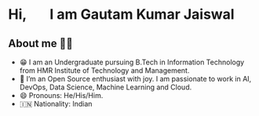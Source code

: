 # Hi,<img src="https://github.com/TheDudeThatCode/TheDudeThatCode/blob/master/Assets/Hi.gif" width="40" height="0"> I am Gautam Kumar Jaiswal


## About me 🙋‍♂️

- 😁 I am an Undergraduate pursuing B.Tech in Information Technology from HMR Institute of Technology and Management.
- 👯 I’m an Open Source enthusiast with joy. I am passionate to work in AI, DevOps, Data Science, Machine Learning and Cloud.
- 😄 Pronouns: He/His/Him.
- :india: Nationality: Indian

